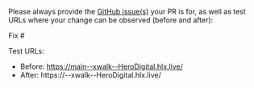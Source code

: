 Please always provide the [GitHub issue(s)](../issues) your PR is for, as well as test URLs where your change can be observed (before and after):

Fix #<gh-issue-id>

Test URLs:
- Before: https://main--xwalk--HeroDigital.hlx.live/
- After: https://<branch>--xwalk--HeroDigital.hlx.live/
